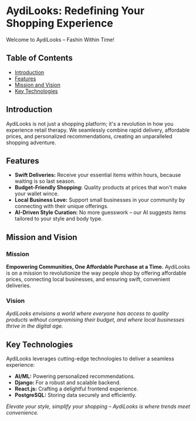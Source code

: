 # AydiLooks: Redefining Your Shopping Experience

Welcome to AydiLooks – Fashin Within Time!

## Table of Contents

- [Introduction](#introduction)
- [Features](#features)
- [Mission and Vision](#mission-and-vision)
- [Key Technologies](#key-technologies)

## Introduction

AydiLooks is not just a shopping platform; it's a revolution in how you experience retail therapy. We seamlessly combine rapid delivery, affordable prices, and personalized recommendations, creating an unparalleled shopping adventure.

## Features

- **Swift Deliveries:** Receive your essential items within hours, because waiting is so last season.
- **Budget-Friendly Shopping:** Quality products at prices that won't make your wallet wince.
- **Local Business Love:** Support small businesses in your community by connecting with their unique offerings.
- **AI-Driven Style Curation:** No more guesswork – our AI suggests items tailored to your style and body type.

## Mission and Vision

### Mission

**Empowering Communities, One Affordable Purchase at a Time.** AydiLooks is on a mission to revolutionize the way people shop by offering affordable prices, connecting local businesses, and ensuring swift, convenient deliveries.

### Vision

*AydiLooks envisions a world where everyone has access to quality products without compromising their budget, and where local businesses thrive in the digital age.*

## Key Technologies

AydiLooks leverages cutting-edge technologies to deliver a seamless experience:

- **AI/ML:** Powering personalized recommendations.
- **Django:** For a robust and scalable backend.
- **React.js:** Crafting a delightful frontend experience.
- **PostgreSQL:** Storing data securely and efficiently.


*Elevate your style, simplify your shopping – AydiLooks is where trends meet convenience.*
